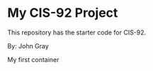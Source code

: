 # My CIS-92 Project 

This repository has the starter code for CIS-92. 

By: John Gray

My first container
